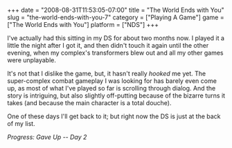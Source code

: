 +++
date = "2008-08-31T11:53:05-07:00"
title = "The World Ends with You"
slug = "the-world-ends-with-you-7"
category = ["Playing A Game"]
game = ["The World Ends with You"]
platform = ["NDS"]
+++

I've actually had this sitting in my DS for about two months now.  I played it a little the night after I got it, and then didn't touch it again until the other evening, when my complex's transformers blew out and all my other games were unplayable.

It's not that I dislike the game, but, it hasn't really <i>hooked</i> me yet.  The super-complex combat gameplay I was looking for has barely even come up, as most of what I've played so far is scrolling through dialog.  And the story is intriguing, but also slightly off-putting because of the bizarre turns it takes (and because the main character is a total douche).

One of these days I'll get back to it; but right now the DS is just at the back of my list.

<i>Progress: Gave Up -- Day 2</i>